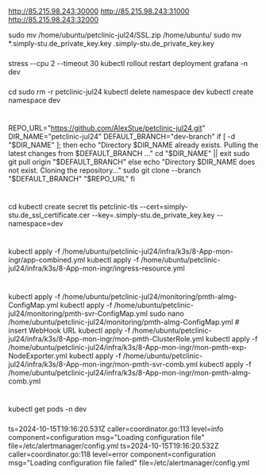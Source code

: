 
###

http://85.215.98.243:30000
http://85.215.98.243:31000
http://85.215.98.243:32000

sudo mv /home/ubuntu/petclinic-jul24/SSL.zip /home/ubuntu/
sudo mv *.simply-stu.de_private_key.key .simply-stu.de_private_key.key
###
stress --cpu 2 --timeout 30
kubectl rollout restart deployment grafana -n dev
###
cd
sudo rm -r petclinic-jul24
kubectl delete namespace dev
kubectl create namespace dev
#
REPO_URL="https://github.com/AlexStue/petclinic-jul24.git"
DIR_NAME="petclinic-jul24"
DEFAULT_BRANCH="dev-branch"
if [ -d "$DIR_NAME" ]; then
  echo "Directory $DIR_NAME already exists. Pulling the latest changes from $DEFAULT_BRANCH ..."
  cd "$DIR_NAME" || exit
  sudo git pull origin "$DEFAULT_BRANCH"
else
  echo "Directory $DIR_NAME does not exist. Cloning the repository..."
  sudo git clone --branch "$DEFAULT_BRANCH" "$REPO_URL"
fi
#
cd
kubectl create secret tls petclinic-tls --cert=simply-stu.de_ssl_certificate.cer --key=.simply-stu.de_private_key.key --namespace=dev
#
kubectl apply -f /home/ubuntu/petclinic-jul24/infra/k3s/8-App-mon-ingr/app-combined.yml
kubectl apply -f /home/ubuntu/petclinic-jul24/infra/k3s/8-App-mon-ingr/ingress-resource.yml
#
kubectl apply -f /home/ubuntu/petclinic-jul24/monitoring/pmth-almg-ConfigMap.yml
kubectl apply -f /home/ubuntu/petclinic-jul24/monitoring/pmth-svr-ConfigMap.yml
sudo nano /home/ubuntu/petclinic-jul24/monitoring/pmth-almg-ConfigMap.yml # insert WebHook URL
kubectl apply -f /home/ubuntu/petclinic-jul24/infra/k3s/8-App-mon-ingr/mon-pmth-ClusterRole.yml
kubectl apply -f /home/ubuntu/petclinic-jul24/infra/k3s/8-App-mon-ingr/mon-pmth-exp-NodeExporter.yml
kubectl apply -f /home/ubuntu/petclinic-jul24/infra/k3s/8-App-mon-ingr/mon-pmth-svr-comb.yml
kubectl apply -f /home/ubuntu/petclinic-jul24/infra/k3s/8-App-mon-ingr/mon-pmth-almg-comb.yml
#
kubectl get pods -n dev

###





ts=2024-10-15T19:16:20.531Z caller=coordinator.go:113 level=info component=configuration msg="Loading configuration file" file=/etc/alertmanager/config.yml
ts=2024-10-15T19:16:20.532Z caller=coordinator.go:118 level=error component=configuration msg="Loading configuration file failed" file=/etc/alertmanager/config.yml











#